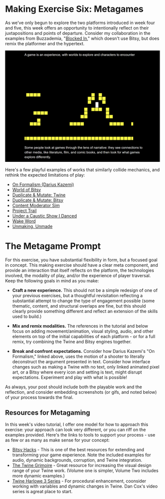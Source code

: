 # Making Exercise Six: Metagames

As we've only begun to explore the two platforms introduced in week four and five, this week offers an opportunity to intentionally reflect on their juxtapositions and points of departure. Consider my collaboration in the examples from Buzzademia, "[Blocked In](http://hyperrhiz.io/hyperrhiz21/games/5-blocked-in.html)," which doesn't use Bitsy, but does remix the platformer and the hypertext.

![Blocked In](../img/blockedin.png)

Here's a few playful examples of works that similarly collide mechanics, and rethink the expected limitations of play:

- [On Formalism (Darius Kazemi)](http://tinysubversions.com/game/formalism/)
- [World of Bitsy](https://candle.itch.io/world-of-bitsy)
- [Duplicate & Mutate: Twine](https://dr-d-king.itch.io/duplicate-mutate-twine-2021)
- [Duplicate & Mutate: Bitsy](https://dr-d-king.itch.io/duplicate-mutate-bitsy-2021)
- [Content Moderator Sim](https://samplereality.itch.io/content-moderator-sim)
- [Project Trail](https://projects.cah.ucf.edu/mediaartsexhibits/ClimatesOfChange/Boyd/boyd.html)
- [Under a Caustic Show I Danced](https://communistsister.itch.io/under-a-caustic-snow-i-danced)
- [Wake Word](https://adirobertson.itch.io/wake-word)
- [Unmaking, Unmade](https://gcbaccaris.itch.io/unmade)

# The Metagame Prompt

For this exercise, you have substantial flexibility in form, but a focused goal in concept. This making exercise should have a clear meta component, and provide an interaction that itself reflects on the platform, the technologies involved, the modality of play, and/or the experience of player traversal. Keep the following goals in mind as you make:

- **Craft a new experience.** This should not be a simple redesign of one of your previous exercises, but a thoughtful revisitation reflecting a substantial attempt to change the type of engagement possible (some thematic, content, and structural overlaps are fine, but this should clearly provide something different and reflect an extension of the skills used to build.) 

- **Mix and remix modalities.** The references in the tutorial and below focus on adding movement/animation, visual styling, audio, and other elements on top of the initial capabilities of each platform - or for a full remix, try combining the Twine and Bitsy engines together.

- **Break and confront expectations.** Consider how Darius Kazemi's "On Formalism," linked above, uses the motion of a shooter to literally deconstruct the argument presented in text. Consider how interface changes such as making a Twine with no text, only linked animated pixel art, or a Bitsy where every icon and setting is text, might disrupt expectations. Experiment and play with what is possible!

As always, your post should include both the playable work and the reflection, and consider embedding screenshots (or gifs, and noted below) of your process towards the final.

## Resources for Metagaming

In this week's video tutorial, I offer one model for how to approach this exercise: your approach can look very different, or you can riff on the examples provided. Here's the links to tools to support your process - use as few or as many as make sense for your concept:

- [Bitsy Hacks](https://github.com/seleb/bitsy-hacks) - This is one of the best resources for extending and transforming your game experience. Note the included examples for audio, dynamic backgrounds, corruption, and Twine integration.
- [The Twine Grimoire](https://gcbaccaris.itch.io/grimoire-two) - Great resource for increasing the visual design range of your Twine work. (Volume one is simpler, Volume Two includes more dynamic examples.)
- [Twine Harlowe 3 Series](https://www.youtube.com/watch?v=l3zGvR4S27c&t=4s) - For procedural enhancement, coonsider working with variables and dynamic changes in Twine. Dan Cox's video series is agreat place to start.
